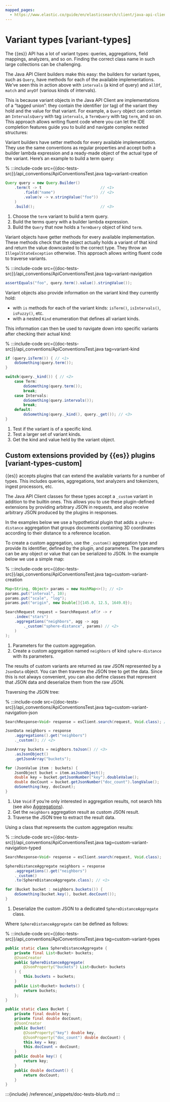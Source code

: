 ```yaml
---
mapped_pages:
  - https://www.elastic.co/guide/en/elasticsearch/client/java-api-client/current/variant-types.html
---
```


# Variant types [variant-types]

The {{es}} API has a lot of variant types: queries, aggregations, field mappings, analyzers, and so on. Finding the correct class name in such large collections can be challenging.

The Java API Client builders make this easy: the builders for variant types, such as `Query`, have methods for each of the available implementations. We’ve seen this in action above with `intervals` (a kind of query) and `allOf`, `match` and `anyOf` (various kinds of intervals).

This is because variant objects in the Java API Client are implementations of a “tagged union”: they contain the identifier (or tag) of the variant they hold and the value for that variant. For example, a `Query` object can contain an `IntervalsQuery` with tag `intervals`, a `TermQuery` with tag `term`, and so on. This approach allows writing fluent code where you can let the IDE completion features guide you to build and navigate complex nested structures:

Variant builders have setter methods for every available implementation. They use the same conventions as regular properties and accept both a builder lambda expression and a ready-made object of the actual type of the variant. Here’s an example to build a term query:

% :::include-code src={{doc-tests-src}}/api_conventions/ApiConventionsTest.java tag=variant-creation
```java
Query query = new Query.Builder()
    .term(t -> t                          // <1>
        .field("name")                    // <2>
        .value(v -> v.stringValue("foo"))
    )
    .build();                             // <3>
```

1. Choose the `term` variant to build a term query.
2. Build the terms query with a builder lambda expression.
3. Build the `Query` that now holds a `TermQuery` object of kind `term`.


Variant objects have getter methods for every available implementation. These methods check that the object actually holds a variant of that kind and return the value downcasted to the correct type. They throw an `IllegalStateException` otherwise. This approach allows writing fluent code to traverse variants.

% :::include-code src={{doc-tests-src}}/api_conventions/ApiConventionsTest.java tag=variant-navigation
```java
assertEquals("foo", query.term().value().stringValue());
```

Variant objects also provide information on the variant kind they currently hold:

* with `is` methods for each of the variant kinds: `isTerm()`, `isIntervals()`, `isFuzzy()`, etc.
* with a nested `Kind` enumeration that defines all variant kinds.

This information can then be used to navigate down into specific variants after checking their actual kind:

% :::include-code src={{doc-tests-src}}/api_conventions/ApiConventionsTest.java tag=variant-kind
```java
if (query.isTerm()) { // <1>
    doSomething(query.term());
}

switch(query._kind()) { // <2>
    case Term:
        doSomething(query.term());
        break;
    case Intervals:
        doSomething(query.intervals());
        break;
    default:
        doSomething(query._kind(), query._get()); // <3>
}
```

1. Test if the variant is of a specific kind.
2. Test a larger set of variant kinds.
3. Get the kind and value held by the variant object.

## Custom extensions provided by {{es}} plugins [variant-types-custom]

{{es}} accepts plugins that can extend the available variants for a number of types. This includes queries, aggregations, text analyzers and tokenizers, ingest processors, etc.

The Java API Client classes for these types accept a `_custom` variant in addition to the builtin ones. This allows you to use these plugin-defined extensions by providing arbitrary JSON in requests, and also receive arbitrary JSON produced by the plugins in responses.

In the examples below we use a hypothetical plugin that adds a `sphere-distance` aggregation that groups documents containing 3D coordinates according to their distance to a reference location.

To create a custom aggregation, use the `_custom()` aggregation type and provide its identifier, defined by the plugin, and parameters. The parameters can be any object or value that can be serialized to JSON. In the example below we use a simple map:

% :::include-code src={{doc-tests-src}}/api_conventions/ApiConventionsTest.java tag=custom-variant-creation
```java
Map<String, Object> params = new HashMap<>(); // <1>
params.put("interval", 10);
params.put("scale", "log");
params.put("origin", new Double[]{145.0, 12.5, 1649.0});

SearchRequest request = SearchRequest.of(r -> r
    .index("stars")
    .aggregations("neighbors", agg -> agg
        ._custom("sphere-distance", params) // <2>
    )
);
```

1. Parameters for the custom aggregation.
2. Create a custom aggregation named `neighbors` of kind `sphere-distance` with its parameters.


The results of custom variants are returned as raw JSON represented by a `JsonData` object. You can then traverse the JSON tree to get the data. Since this is not always convenient, you can also define classes that represent that JSON data and deserialize them from the raw JSON.

Traversing the JSON tree:

% :::include-code src={{doc-tests-src}}/api_conventions/ApiConventionsTest.java tag=custom-variant-navigation-json
```java
SearchResponse<Void> response = esClient.search(request, Void.class); // <1>

JsonData neighbors = response
    .aggregations().get("neighbors")
    ._custom(); // <2>

JsonArray buckets = neighbors.toJson() // <3>
    .asJsonObject()
    .getJsonArray("buckets");

for (JsonValue item : buckets) {
    JsonObject bucket = item.asJsonObject();
    double key = bucket.getJsonNumber("key").doubleValue();
    double docCount = bucket.getJsonNumber("doc_count").longValue();
    doSomething(key, docCount);
}
```

1. Use `Void` if you’re only interested in aggregation results, not search hits (see also [Aggregations](/reference/usage/aggregations.md)).
2. Get the `neighbors` aggregation result as custom JSON result.
3. Traverse the JSON tree to extract the result data.


Using a class that represents the custom aggregation results:

% :::include-code src={{doc-tests-src}}/api_conventions/ApiConventionsTest.java tag=custom-variant-navigation-typed
```java
SearchResponse<Void> response = esClient.search(request, Void.class);

SphereDistanceAggregate neighbors = response
    .aggregations().get("neighbors")
    ._custom()
    .to(SphereDistanceAggregate.class); // <1>

for (Bucket bucket : neighbors.buckets()) {
    doSomething(bucket.key(), bucket.docCount());
}
```

1. Deserialize the custom JSON to a dedicated `SphereDistanceAggregate` class.


Where `SphereDistanceAggregate` can be defined as follows:

% :::include-code src={{doc-tests-src}}/api_conventions/ApiConventionsTest.java tag=custom-variant-types
```java
public static class SphereDistanceAggregate {
    private final List<Bucket> buckets;
    @JsonCreator
    public SphereDistanceAggregate(
        @JsonProperty("buckets") List<Bucket> buckets
    ) {
        this.buckets = buckets;
    }
    public List<Bucket> buckets() {
        return buckets;
    };
}

public static class Bucket {
    private final double key;
    private final double docCount;
    @JsonCreator
    public Bucket(
        @JsonProperty("key") double key,
        @JsonProperty("doc_count") double docCount) {
        this.key = key;
        this.docCount = docCount;
    }
    public double key() {
        return key;
    }
    public double docCount() {
        return docCount;
    }
}
```

:::{include} /reference/_snippets/doc-tests-blurb.md
:::
